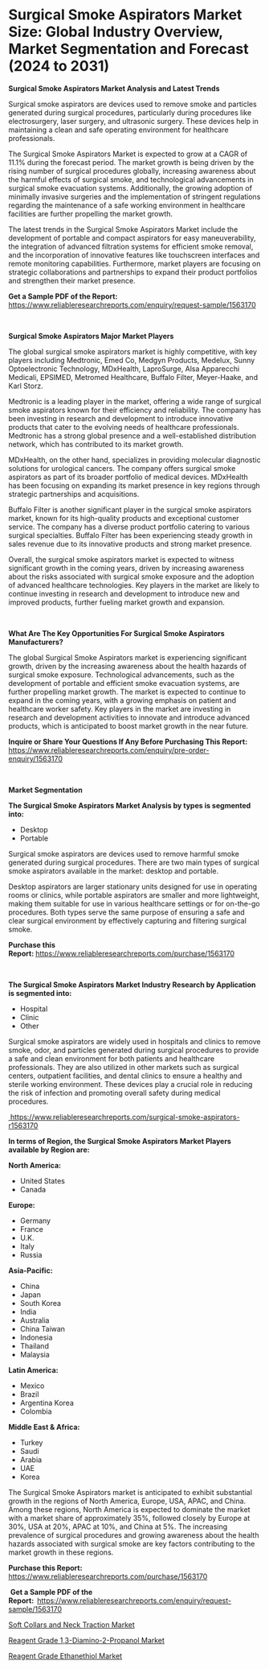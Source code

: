 <p><h1>Surgical Smoke Aspirators Market Size: Global Industry Overview, Market Segmentation and Forecast (2024 to 2031)</h1></p><p><strong>Surgical Smoke Aspirators Market Analysis and Latest Trends</strong></p>
<p><p>Surgical smoke aspirators are devices used to remove smoke and particles generated during surgical procedures, particularly during procedures like electrosurgery, laser surgery, and ultrasonic surgery. These devices help in maintaining a clean and safe operating environment for healthcare professionals.</p><p>The Surgical Smoke Aspirators Market is expected to grow at a CAGR of 11.1% during the forecast period. The market growth is being driven by the rising number of surgical procedures globally, increasing awareness about the harmful effects of surgical smoke, and technological advancements in surgical smoke evacuation systems. Additionally, the growing adoption of minimally invasive surgeries and the implementation of stringent regulations regarding the maintenance of a safe working environment in healthcare facilities are further propelling the market growth.</p><p>The latest trends in the Surgical Smoke Aspirators Market include the development of portable and compact aspirators for easy maneuverability, the integration of advanced filtration systems for efficient smoke removal, and the incorporation of innovative features like touchscreen interfaces and remote monitoring capabilities. Furthermore, market players are focusing on strategic collaborations and partnerships to expand their product portfolios and strengthen their market presence.</p></p>
<p><strong>Get a Sample PDF of the Report:&nbsp;</strong> <a href="https://www.reliableresearchreports.com/enquiry/request-sample/1563170">https://www.reliableresearchreports.com/enquiry/request-sample/1563170</a></p>
<p>&nbsp;</p>
<p><strong>Surgical Smoke Aspirators Major Market Players</strong></p>
<p><p>The global surgical smoke aspirators market is highly competitive, with key players including Medtronic, Emed Co, Medgyn Products, Medelux, Sunny Optoelectronic Technology, MDxHealth, LaproSurge, Alsa Apparecchi Medicali, EPSIMED, Metromed Healthcare, Buffalo Filter, Meyer-Haake, and Karl Storz.</p><p>Medtronic is a leading player in the market, offering a wide range of surgical smoke aspirators known for their efficiency and reliability. The company has been investing in research and development to introduce innovative products that cater to the evolving needs of healthcare professionals. Medtronic has a strong global presence and a well-established distribution network, which has contributed to its market growth.</p><p>MDxHealth, on the other hand, specializes in providing molecular diagnostic solutions for urological cancers. The company offers surgical smoke aspirators as part of its broader portfolio of medical devices. MDxHealth has been focusing on expanding its market presence in key regions through strategic partnerships and acquisitions.</p><p>Buffalo Filter is another significant player in the surgical smoke aspirators market, known for its high-quality products and exceptional customer service. The company has a diverse product portfolio catering to various surgical specialties. Buffalo Filter has been experiencing steady growth in sales revenue due to its innovative products and strong market presence.</p><p>Overall, the surgical smoke aspirators market is expected to witness significant growth in the coming years, driven by increasing awareness about the risks associated with surgical smoke exposure and the adoption of advanced healthcare technologies. Key players in the market are likely to continue investing in research and development to introduce new and improved products, further fueling market growth and expansion.</p></p>
<p>&nbsp;</p>
<p><strong>What Are The Key Opportunities For Surgical Smoke Aspirators Manufacturers?</strong></p>
<p><p>The global Surgical Smoke Aspirators market is experiencing significant growth, driven by the increasing awareness about the health hazards of surgical smoke exposure. Technological advancements, such as the development of portable and efficient smoke evacuation systems, are further propelling market growth. The market is expected to continue to expand in the coming years, with a growing emphasis on patient and healthcare worker safety. Key players in the market are investing in research and development activities to innovate and introduce advanced products, which is anticipated to boost market growth in the near future.</p></p>
<p><strong>Inquire or Share Your Questions If Any Before Purchasing This Report:</strong> <a href="https://www.reliableresearchreports.com/enquiry/pre-order-enquiry/1563170">https://www.reliableresearchreports.com/enquiry/pre-order-enquiry/1563170</a></p>
<p>&nbsp;</p>
<p><strong>Market Segmentation</strong></p>
<p><strong>The Surgical Smoke Aspirators Market Analysis by types is segmented into:</strong></p>
<p><ul><li>Desktop</li><li>Portable</li></ul></p>
<p><p>Surgical smoke aspirators are devices used to remove harmful smoke generated during surgical procedures. There are two main types of surgical smoke aspirators available in the market: desktop and portable. </p><p>Desktop aspirators are larger stationary units designed for use in operating rooms or clinics, while portable aspirators are smaller and more lightweight, making them suitable for use in various healthcare settings or for on-the-go procedures. Both types serve the same purpose of ensuring a safe and clear surgical environment by effectively capturing and filtering surgical smoke.</p></p>
<p><strong>Purchase this Report:&nbsp;</strong><a href="https://www.reliableresearchreports.com/purchase/1563170">https://www.reliableresearchreports.com/purchase/1563170</a></p>
<p>&nbsp;</p>
<p><strong>The Surgical Smoke Aspirators Market Industry Research by Application is segmented into:</strong></p>
<p><ul><li>Hospital</li><li>Clinic</li><li>Other</li></ul></p>
<p><p>Surgical smoke aspirators are widely used in hospitals and clinics to remove smoke, odor, and particles generated during surgical procedures to provide a safe and clean environment for both patients and healthcare professionals. They are also utilized in other markets such as surgical centers, outpatient facilities, and dental clinics to ensure a healthy and sterile working environment. These devices play a crucial role in reducing the risk of infection and promoting overall safety during medical procedures.</p></p>
<p><a href="https://www.reliableresearchreports.com/surgical-smoke-aspirators-r1563170">&nbsp;https://www.reliableresearchreports.com/surgical-smoke-aspirators-r1563170</a></p>
<p><strong>In terms of Region, the Surgical Smoke Aspirators Market Players available by Region are:</strong></p>
<p>
    <p> <strong> North America: </strong>
        <ul>
            <li>United States</li>
            <li>Canada</li>
        </ul>
        </p> 
    <p> <strong> Europe: </strong>
        <ul>
            <li>Germany</li>
            <li>France</li>
            <li>U.K.</li>
            <li>Italy</li>
            <li>Russia</li>
        </ul>
        </p> 
    <p> <strong> Asia-Pacific: </strong>
        <ul>
            <li>China</li>
            <li>Japan</li>
            <li>South Korea</li>
            <li>India</li>
            <li>Australia</li>
            <li>China Taiwan</li>
            <li>Indonesia</li>
            <li>Thailand</li>
            <li>Malaysia</li>
        </ul>
        </p> 
    <p> <strong> Latin America: </strong>
        <ul>
            <li>Mexico</li>
            <li>Brazil</li>
            <li>Argentina Korea</li>
            <li>Colombia</li>
        </ul>
        </p> 
    <p> <strong> Middle East & Africa: </strong>
        <ul>
            <li>Turkey</li>
            <li>Saudi</li>
            <li>Arabia</li>
            <li>UAE</li>
            <li>Korea</li>
        </ul>
    </p>
    </p>
<p><p>The Surgical Smoke Aspirators market is anticipated to exhibit substantial growth in the regions of North America, Europe, USA, APAC, and China. Among these regions, North America is expected to dominate the market with a market share of approximately 35%, followed closely by Europe at 30%, USA at 20%, APAC at 10%, and China at 5%. The increasing prevalence of surgical procedures and growing awareness about the health hazards associated with surgical smoke are key factors contributing to the market growth in these regions.</p></p>
<p><strong>Purchase this Report: </strong><a href="https://www.reliableresearchreports.com/purchase/1563170">https://www.reliableresearchreports.com/purchase/1563170</a></p>
<p>&nbsp;<strong>Get a Sample PDF of the Report:&nbsp;&nbsp;</strong><a href="https://www.reliableresearchreports.com/enquiry/request-sample/1563170">https://www.reliableresearchreports.com/enquiry/request-sample/1563170</a></p>
<p><strong></strong></p>
<p><p><a href="https://github.com/ashman753/Market-Research-Report-List-1/blob/main/soft-collars-and-neck-traction-market.md">Soft Collars and Neck Traction Market</a></p><p><a href="https://github.com/SashaBeier2023/Market-Research-Report-List-1/blob/main/reagent-grade-13-diamino-2-propanol-market.md">Reagent Grade 1,3-Diamino-2-Propanol Market</a></p><p><a href="https://github.com/singletonthaxterkelliehr2df/Market-Research-Report-List-2/blob/main/reagent-grade-ethanethiol-market.md">Reagent Grade Ethanethiol Market</a></p></p>